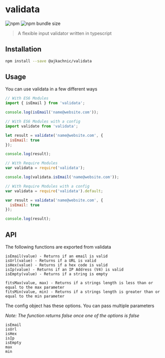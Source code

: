# validata
![npm](https://img.shields.io/npm/v/@ajkachnic/validata?style=for-the-badge)
![npm bundle size](https://img.shields.io/bundlephobia/min/@ajkachnic/validata?style=for-the-badge)
> A flexible input validator written in typescript

## Installation
```sh
npm install --save @ajkachnic/validata
```
## Usage
You can use validata in a few different ways

```javascript
// With ES6 Modules
import { isEmail } from 'validata';

console.log(isEmail('name@website.com'));
```

```javascript
// With ES6 Modules with a config
import validate from 'validata';

let result = validate('name@website.com', {
  isEmail: true
});

console.log(result);
```
```javascript
// With Require Modules
var validata = require('validata');

console.log(validata.isEmail('name@website.com'));
```
```javascript
// With Require Modules with a config
var validata = require('validata').default;

var result = validata('name@website.com', {
  isEmail: true
});

console.log(result);
```

## API
The following functions are exported from validata


```
isEmail(value) - Returns if an email is valid
isUrl(value) - Returns if a URL is valid
isHex(value) - Returns if a hex code is valid
isIp(value) - Returns if an IP Address (V4) is valid
isEmpty(value) - Returns if a string is empty

fitsMax(value, max) - Returns if a strings length is less than or equal to the max parameter
fitsMin(value, min) - Returns if a strings length is greater than or equal to the min parameter
```

The config object has these options. You can pass multiple parameters

*Note: The function returns false once one of the options is false*
```
isEmail
isUrl
isHex
isIp
isEmpty
max
min
```
